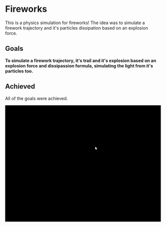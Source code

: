 # Fireworks
This is a physics simulation for fireworks! The idea was to simulate a firework trajectory and it's particles dissipation based on an explosion force.

<h2> Goals </h2>
<p>
	<b> To simulate a firework trajectory, it's trail and it's explosion based on an explosion force and dissipassion formula, simulating the light from it's particles too. </b>
</p>

<h2> Achieved </h2>
<p>
  All of the goals were achieved.
</p>

<img src="data/example.gif">
